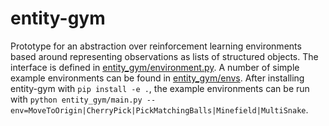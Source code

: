 # entity-gym

Prototype for an abstraction over reinforcement learning environments based around representing observations as lists of structured objects.
The interface is defined in [entity_gym/environment.py](https://github.com/cswinter/entity-gym/blob/main/entity_gym/environment.py).
A number of simple example environments can be found in [entity_gym/envs](https://github.com/cswinter/entity-gym/tree/main/entity_gym/envs).
After installing entity-gym with `pip install -e .`, the example environments can be run with `python entity_gym/main.py --env=MoveToOrigin|CherryPick|PickMatchingBalls|Minefield|MultiSnake`.
